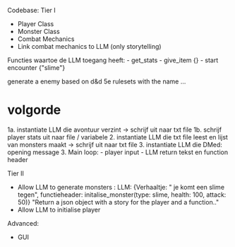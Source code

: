 Codebase:
Tier I
- Player Class
- Monster Class
- Combat Mechanics
- Link combat mechanics to LLM (only storytelling)

Functies waartoe de LLM toegang heeft:
    - get_stats
    - give_item {}
    - start encounter {"slime"} 

generate a enemy based on d&d 5e rulesets with the name ... 

# volgorde
1a. instantiate LLM die avontuur verzint -> schrijf uit naar txt file
1b. schrijf player stats uit naar file / variabele
2. instantiate LLM die txt file leest en lijst van monsters maakt -> schrijf uit naar txt file
3. instantiate LLM die DMed: opening message
3. Main loop:
    - player input
    - LLM return tekst en function header
    

Tier II
- Allow LLM to generate monsters :
LLM: {Verhaaltje: " je komt een slime tegen", functieheader: initalise_monster(type: slime, health: 100, attack: 50)}
"Return a json object with a story for the player and a function.."
- Allow LLM to initialise player 

Advanced:
- GUI
